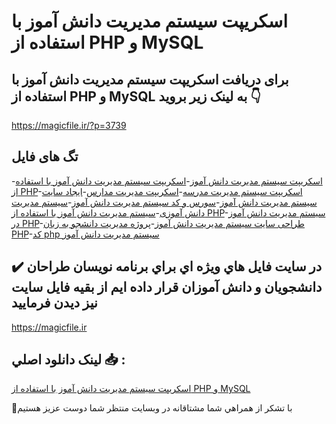 # اسکریپت سیستم مدیریت دانش آموز با استفاده از PHP و MySQL

## برای دریافت اسکریپت سیستم مدیریت دانش آموز با استفاده از PHP و MySQL به لینک زیر بروید 👇

https://magicfile.ir/?p=3739

## تگ های فایل

-[اسکریپت سیستم مدیریت دانش آموز](https://magicfile.ir/product/%d8%a7%d8%b3%da%a9%d8%b1%db%8c%d9%be%d8%aa-%d8%b3%db%8c%d8%b3%d8%aa%d9%85-%d9%85%d8%af%db%8c%d8%b1%db%8c%d8%aa-%d8%af%d8%a7%d9%86%d8%b4-%d8%a2%d9%85%d9%88%d8%b2-%d8%a8%d8%a7-php-mysql/)-[اسکریپت سیستم مدیریت دانش آموز با استفاده از PHP](https://magicfile.ir/product/%d8%a7%d8%b3%da%a9%d8%b1%db%8c%d9%be%d8%aa-%d8%b3%db%8c%d8%b3%d8%aa%d9%85-%d9%85%d8%af%db%8c%d8%b1%db%8c%d8%aa-%d8%af%d8%a7%d9%86%d8%b4-%d8%a2%d9%85%d9%88%d8%b2-%d8%a8%d8%a7-php-mysql/)-[اسکریپت سیستم مدیریت مدرسه](https://magicfile.ir/product/%d8%a7%d8%b3%da%a9%d8%b1%db%8c%d9%be%d8%aa-%d8%b3%db%8c%d8%b3%d8%aa%d9%85-%d9%85%d8%af%db%8c%d8%b1%db%8c%d8%aa-%d8%af%d8%a7%d9%86%d8%b4-%d8%a2%d9%85%d9%88%d8%b2-%d8%a8%d8%a7-php-mysql/)-[اسکریپت مدیریت مدارس](https://magicfile.ir/product/%d8%a7%d8%b3%da%a9%d8%b1%db%8c%d9%be%d8%aa-%d8%b3%db%8c%d8%b3%d8%aa%d9%85-%d9%85%d8%af%db%8c%d8%b1%db%8c%d8%aa-%d8%af%d8%a7%d9%86%d8%b4-%d8%a2%d9%85%d9%88%d8%b2-%d8%a8%d8%a7-php-mysql/)-[ایجاد سایت سیستم مدیریت دانش آموز](https://magicfile.ir/product/%d8%a7%d8%b3%da%a9%d8%b1%db%8c%d9%be%d8%aa-%d8%b3%db%8c%d8%b3%d8%aa%d9%85-%d9%85%d8%af%db%8c%d8%b1%db%8c%d8%aa-%d8%af%d8%a7%d9%86%d8%b4-%d8%a2%d9%85%d9%88%d8%b2-%d8%a8%d8%a7-php-mysql/)-[سورس و کد سیستم مدیریت دانش آموز](https://magicfile.ir/product/%d8%a7%d8%b3%da%a9%d8%b1%db%8c%d9%be%d8%aa-%d8%b3%db%8c%d8%b3%d8%aa%d9%85-%d9%85%d8%af%db%8c%d8%b1%db%8c%d8%aa-%d8%af%d8%a7%d9%86%d8%b4-%d8%a2%d9%85%d9%88%d8%b2-%d8%a8%d8%a7-php-mysql/)-[سیستم مدیریت دانش آموزی](https://magicfile.ir/product/%d8%a7%d8%b3%da%a9%d8%b1%db%8c%d9%be%d8%aa-%d8%b3%db%8c%d8%b3%d8%aa%d9%85-%d9%85%d8%af%db%8c%d8%b1%db%8c%d8%aa-%d8%af%d8%a7%d9%86%d8%b4-%d8%a2%d9%85%d9%88%d8%b2-%d8%a8%d8%a7-php-mysql/)-[سیستم مدیریت دانش آموز با استفاده از PHP](https://magicfile.ir/product/%d8%a7%d8%b3%da%a9%d8%b1%db%8c%d9%be%d8%aa-%d8%b3%db%8c%d8%b3%d8%aa%d9%85-%d9%85%d8%af%db%8c%d8%b1%db%8c%d8%aa-%d8%af%d8%a7%d9%86%d8%b4-%d8%a2%d9%85%d9%88%d8%b2-%d8%a8%d8%a7-php-mysql/)-[سیستم مدیریت دانش آموز در PHP](https://magicfile.ir/product/%d8%a7%d8%b3%da%a9%d8%b1%db%8c%d9%be%d8%aa-%d8%b3%db%8c%d8%b3%d8%aa%d9%85-%d9%85%d8%af%db%8c%d8%b1%db%8c%d8%aa-%d8%af%d8%a7%d9%86%d8%b4-%d8%a2%d9%85%d9%88%d8%b2-%d8%a8%d8%a7-php-mysql/)-[طراحی سایت سیستم مدیریت دانش آموز](https://magicfile.ir/product/%d8%a7%d8%b3%da%a9%d8%b1%db%8c%d9%be%d8%aa-%d8%b3%db%8c%d8%b3%d8%aa%d9%85-%d9%85%d8%af%db%8c%d8%b1%db%8c%d8%aa-%d8%af%d8%a7%d9%86%d8%b4-%d8%a2%d9%85%d9%88%d8%b2-%d8%a8%d8%a7-php-mysql/)-[پروژه مدیریت دانشجو به زبان PHP](https://magicfile.ir/product/%d8%a7%d8%b3%da%a9%d8%b1%db%8c%d9%be%d8%aa-%d8%b3%db%8c%d8%b3%d8%aa%d9%85-%d9%85%d8%af%db%8c%d8%b1%db%8c%d8%aa-%d8%af%d8%a7%d9%86%d8%b4-%d8%a2%d9%85%d9%88%d8%b2-%d8%a8%d8%a7-php-mysql/)-[کد php سیستم مدیریت دانش آموز](https://magicfile.ir/product/%d8%a7%d8%b3%da%a9%d8%b1%db%8c%d9%be%d8%aa-%d8%b3%db%8c%d8%b3%d8%aa%d9%85-%d9%85%d8%af%db%8c%d8%b1%db%8c%d8%aa-%d8%af%d8%a7%d9%86%d8%b4-%d8%a2%d9%85%d9%88%d8%b2-%d8%a8%d8%a7-php-mysql/)

## ✔️ در سايت فايل هاي ويژه اي براي برنامه نويسان طراحان دانشجويان و دانش آموزان قرار داده ايم از بقيه فايل سايت نيز ديدن فرماييد

https://magicfile.ir


## لينک دانلود اصلي 📥 :

[اسکریپت سیستم مدیریت دانش آموز با استفاده از PHP و MySQL](https://magicfile.ir/product/%d8%a7%d8%b3%da%a9%d8%b1%db%8c%d9%be%d8%aa-%d8%b3%db%8c%d8%b3%d8%aa%d9%85-%d9%85%d8%af%db%8c%d8%b1%db%8c%d8%aa-%d8%af%d8%a7%d9%86%d8%b4-%d8%a2%d9%85%d9%88%d8%b2-%d8%a8%d8%a7-php-mysql/) 


🙏با تشکر از همراهي شما مشتاقانه در وبسایت منتظر شما دوست عزیز هستیم

